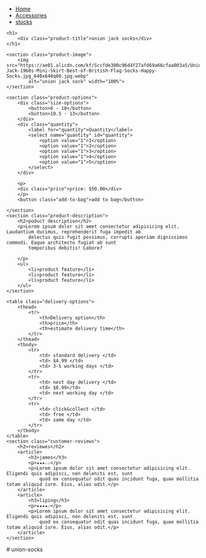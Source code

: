 <!DOCTYPE html>
<html lang="en">

<head>
    <meta charset="UTF-8">
    <meta name="viewport" content="width=device-width, initial-scale=1.0">
    <title>Union Jack Socks</title>
    <link rel="stylesheet" href="happy.css">
</head>

<body>
    <nav id="breadcrumbs">
        <ul>
            <li><a href="#">Home</a></li>
            <li><a href="#">Accessories</a></li>
            <li><a href="#">stocks</a></li>
        </ul>
    </nav>

    <h1>
        <div class="product-title">union jack socks</div>
    </h1>

    <section class="product-image">
        <img src="https://ae01.alicdn.com/kf/Sccfde300c96d4f27afd69a66cfaa003a5/Union-Jack-1960s-Mini-Skirt-Best-of-British-Flag-Socks-Happy-Socks.jpg_640x640q80.jpg.webp"
            alt="union jack sock" width="100%">
    </section>

    <section class="product-options">
        <div class="size-options">
            <button>6 - 10</button>
            <button>10.5 - 13</button>
        </div>
        <div class="quantity">
            <label for="quantity">Quantity</label>
            <select name="quantity" id="quantity">
                <option value="1">1</option>
                <option value="1">2</option>
                <option value="1">3</option>
                <option value="1">4</option>
                <option value="1">5</option>
            </select>
        </div>

        <p>
        <div class="price">price: $50.00</div>
        </p>
        <button class="add-to-bag">add to bag</button>

    </section>
    <section class="product-description">
        <h2>poduct description</h2>
        <p>Lorem ipsum dolor sit amet consectetur adipisicing elit. Laudantium ducimus, reprehenderit fuga impedit ab
            delectus quis fugit possimus, corrupti aperiam dignissimos commodi. Eaque architecto fugiat ab sunt
            temporibus debitis! Labore?

        </p>
        <ul>
            <li>product feature</li>
            <li>product feature</li>
            <li>product feature</li>
        </ul>
    </section>

    <table class="delivery-options">
        <thead>
            <tr>
                <th>Delivery option</th>
                <th>price</th>
                <th>estimate delivery time</th>
            </tr>
        </thead>
        <tbody>
            <tr>
                <td> standard delivery </td>
                <td> $4.99 </td>
                <td> 3-5 working days </td>
            </tr>
            <tr>
                <td> next day delivery </td>
                <td> $8.99</td>
                <td> next working day </td>
            </tr>
            <tr>
                <td> click&collect </td>
                <td> free </td>
                <td> same day </td>
            </tr>
        </tbody>
    </table>
    <section class="customer-reviews">
        <h2>reviewes</h2>
        <article>
            <h3>james</h3>
            <p>★★★☆☆</p>
            <p>Lorem ipsum dolor sit amet consectetur adipisicing elit. Eligendi quis adipisci, non deleniti est, sunt
                quod ex consequatur odit quas incidunt fuga, quae mollitia totam aliquid iure. Eius, alias odit.</p>
        </article>
        <article>
            <h3>liping</h3>
            <p>★★★★☆</p>
            <p>Lorem ipsum dolor sit amet consectetur adipisicing elit. Eligendi quis adipisci, non deleniti est, sunt
                quod ex consequatur odit quas incidunt fuga, quae mollitia totam aliquid iure. Eius, alias odit.</p>
        </article>
    </section>
</body>

</html># union-socks
